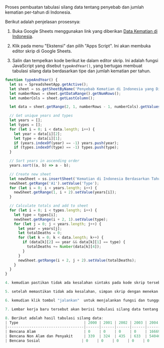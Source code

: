 Proses pembuatan tabulasi silang data tentang penyebab dan jumlah kematian per-tahun di Indonesia.

Berikut adalah penjelasan prosesnya:

1. Buka Google Sheets menggunakan link yang diberikan [Data Kematian di Indonesia](https://www.kaggle.com/datasets/hendratno/cause-of-death-in-indonesia).

2. Klik pada menu "Ekstensi" dan pilih "Apps Script". Ini akan membuka editor skrip di Google Sheets.

3. Salin dan tempelkan kode berikut ke dalam editor skrip. Ini adalah fungsi JavaScript yang disebut `typeAndYear()`, yang bertugas membuat tabulasi silang data berdasarkan tipe dan jumlah kematian per tahun.

```javascript
function typeAndYear() {
  let ss = SpreadsheetApp.getActive();
  let sheet = ss.getSheetByName('Penyebab Kematian di Indonesia yang Dilaporkan - Clean');
  let numberRows = sheet.getDataRange().getNumRows();
  let numberCols = sheet.getLastColumn();

  let data = sheet.getRange(2, 1, numberRows - 1, numberCols).getValues();

  // Get unique years and types
  let years = [];
  let types = [];
  for (let i = 0; i < data.length; i++) {
    let year = data[i][2];
    let type = data[i][1];
    if (years.indexOf(year) == -1) years.push(year);
    if (types.indexOf(type) == -1) types.push(type);
  }

  // Sort years in ascending order
  years.sort((a, b) => a - b);

  // Create new sheet
  let newSheet = ss.insertSheet('Kematian di Indonesia Berdasarkan Tahun dan Tipe ');
  newSheet.getRange('A1').setValue('Type');
  for (let i = 0; i < years.length; i++) {
    newSheet.getRange(1, i + 2).setValue(years[i]);
  }

  // Calculate totals and add to sheet
  for (let i = 0; i < types.length; i++) {
    let type = types[i];
    newSheet.getRange(i + 2, 1).setValue(type);
    for (let j = 0; j < years.length; j++) {
      let year = years[j];
      let totalDeaths = 0;
      for (let k = 0; k < data.length; k++) {
        if (data[k][2] == year && data[k][1] == type) {
          totalDeaths += Number(data[k][4]);
        }
      }
      newSheet.getRange(i + 2, j + 2).setValue(totalDeaths);
    }
  }
}

4. kemudian pastikan tidak ada kesalahan sintaks pada kode skrip tersebut. Jika ada kesalahan, perbaiki sebelum menyimpannya.

5. setelah memastikan tidak ada kesalahan, simpan skrip dengan menekan "Ctrl + S".

6. kemudian klik tombol "jalankan"  untuk menjalankan fungsi dan tunggu proses eksekusi fungsi selesai. Setelah selesai, akan ada lembar kerja baru dengan nama "Kematian di Indonesia Berdasarkan Tahun dan Tipe" terbentuk.

7. Lembar kerja baru tersebut akan berisi tabulasi silang data tentang penyebab dan jumlah kematian per tahun di Indonesia. Baris pertama akan berisi tipe-tipe penyebab kematian, sedangkan kolom pertama akan berisi tahun-tahun unik di mana laporan kematian dilaporkan.

8. Berikut adalah hasil tabulasi silang data:
| Type                              | 2000 | 2001 | 2002 | 2003 | 2004  | 2005 | 2006  | 2007 | 2008 | 2009 | 2010 | 2011 | 2012  | 2013 | 2014 | 2015 | 2016 | 2017  | 2018  | 2019  | 2020 | 2021 | 2022 |
|-----------------------------------|------|------|------|------|-------|------|-------|------|------|------|------|------|-------|------|------|------|------|-------|-------|-------|------|------|------|
| Bencana Alam                      | 0    | 0    | 0    | 0    | 166698| 1973 | 6960  | 562  | 262  | 1447 | 1306 | 172  | 174   | 0    | 0    | 215  | 442  | 169   | 3739  | 352   | 236  | 583  | 0    |
| Bencana Non Alam dan Penyakit     | 339  | 324  | 435  | 633  | 54046 | 121063| 120104| 88713| 106035| 31661| 37922| 1967 | 1595  | 1145 | 1199 | 2096 | 2156 | 875   | 1212  | 14338 | 37823| 138519| 12876|
| Bencana Sosial                   | 0    | 0    | 0    | 0    | 0     | 0    | 1     | 0    | 1    | 16   | 33   | 34   | 65    | 0    | 0    | 45   | 26   | 0     | 25    | 7     | 4    | 4    | 0    |

